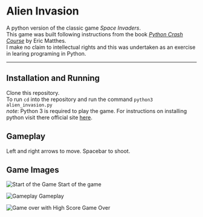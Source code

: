 # Alien Invasion

A python version of the classic game _Space Invaders_.   
This game was built following instructions from the book _[Python Crash Course](https://www.amazon.co.uk/Python-Crash-Course-Hands-Project-Based-ebook/dp/B018UXJ9RI)_ by Eric Matthes.  
I make no claim to intellectual rights and this was undertaken as an exercise in learing programing in Python.  

---

## Installation and Running

Clone this repository.  
To run `cd` into the repository and run the command `python3 alien_invasion.py`  
_note_: Python 3 is required to play the game. For instructions on installing python visit there official site [here](https://www.python.org/).
  
## Gameplay
  
Left and right arrows to move. Spacebar to shoot.  

## Game Images
![Start of the Game](https://zappy.zapier.com/082B1247-EEA2-4D74-98BA-89E3053B30B5.png)
Start of the game  

![Gameplay](https://zappy.zapier.com/2B62DD3B-8321-4E85-952F-BEADEFE438AC.png)
Gameplay  

![Game over with High Score](https://zappy.zapier.com/D2A250E5-DF67-407D-863D-02EEDBF943AD.png)
Game Over  
